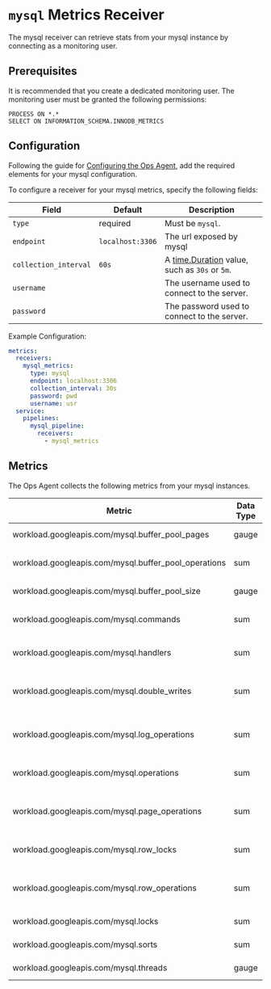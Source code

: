 # `mysql` Metrics Receiver

The mysql receiver can retrieve stats from your mysql instance by connecting as a monitoring user.


## Prerequisites

It is recommended that you create a dedicated monitoring user. The monitoring user must be granted the following permissions:

```
PROCESS ON *.*
SELECT ON INFORMATION_SCHEMA.INNODB_METRICS
```


## Configuration

Following the guide for [Configuring the Ops Agent](https://cloud.google.com/stackdriver/docs/solutions/agents/ops-agent/configuration#file-location), add the required elements for your mysql configuration.

To configure a receiver for your mysql metrics, specify the following fields:

| Field                 | Default                   | Description |
| ---                   | ---                       | ---         |
| `type`                | required                  | Must be `mysql`. |
| `endpoint`     | `localhost:3306`          | The url exposed by mysql |
| `collection_interval` | `60s`                     | A [time.Duration](https://pkg.go.dev/time#ParseDuration) value, such as `30s` or `5m`. |
| `username`            |                           | The username used to connect to the server.
| `password`            |                           | The password used to connect to the server.

Example Configuration:

```yaml
metrics:
  receivers:
    mysql_metrics:
      type: mysql
      endpoint: localhost:3306
      collection_interval: 30s
      password: pwd
      username: usr
  service:
    pipelines:
      mysql_pipeline:
        receivers:
          - mysql_metrics
```

## Metrics

The Ops Agent collects the following metrics from your mysql instances.

| Metric                                               | Data Type | Unit        | Labels                  | Description    |
| ---                                                  | ---       | ---         | ---                     | ---            | 
| workload.googleapis.com/mysql.buffer_pool_pages      | gauge     | 1           | buffer_pool_pages       | Buffer pool page count. |
| workload.googleapis.com/mysql.buffer_pool_operations | sum       | 1           | buffer_pool_operations  | Buffer pool operation count. |
| workload.googleapis.com/mysql.buffer_pool_size       | gauge     | 1           | buffer_pool_size        | Buffer pool size.     |
| workload.googleapis.com/mysql.commands               | sum       | 1           | command                 | MySQL command count. |
| workload.googleapis.com/mysql.handlers               | sum       | 1           | handler                 | MySQL handler count. |
| workload.googleapis.com/mysql.double_writes          | sum       | 1           | double_writes           | InnoDB doublewrite buffer count. |
| workload.googleapis.com/mysql.log_operations         | sum       | 1           | log_operations          | InndoDB log operation count. |
| workload.googleapis.com/mysql.operations             | sum       | 1           | operations              | InndoDB operation count. |
| workload.googleapis.com/mysql.page_operations        | sum       | 1           | page_operations         | InndoDB page operation count. |
| workload.googleapis.com/mysql.row_locks              | sum       | 1           | row_locks               | InndoDB row lock count. |
| workload.googleapis.com/mysql.row_operations         | sum       | 1           | row_operations          | InndoDB row operation count. |
| workload.googleapis.com/mysql.locks                  | sum       | 1           | locks                   | MySQL lock count. |
| workload.googleapis.com/mysql.sorts                  | sum       | 1           | sorts                   | MySQL sort count. |
| workload.googleapis.com/mysql.threads                | gauge     | 1           | threads                 | Thread count. |